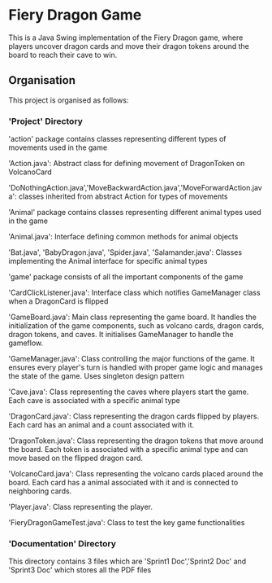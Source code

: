 # Fiery Dragon Game

This is a Java Swing implementation of the Fiery Dragon game,
where players uncover dragon cards and move their dragon 
tokens around the board to reach their cave to win.

## Organisation

This project is organised as follows:

### 'Project' Directory
'action' package contains classes representing different types of movements
used in the game

'Action.java': Abstract class for defining movement of DragonToken on VolcanoCard

'DoNothingAction.java','MoveBackwardAction.java','MoveForwardAction.java': classes
inherited from abstract Action for types of movements

'Animal' package contains classes representing different 
animal types used in the game

'Animal.java': Interface defining common methods for animal 
objects

'Bat.java', 'BabyDragon.java', 'Spider.java', 'Salamander.java':
Classes implementing the Animal interface for specific animal types

'game' package consists of all the important components of the game

'CardClickListener.java': Interface class which notifies GameManager class
when a DragonCard is flipped

'GameBoard.java': Main class representing the game board. It 
handles the initialization of the game components, such as 
volcano cards, dragon cards, dragon tokens, and caves. It 
initialises GameManager to handle the gameflow.

'GameManager.java': Class controlling the major functions of the game.
It ensures every player's turn is handled with proper game logic and manages 
the state of the game. Uses singleton design pattern 

'Cave.java': Class representing the caves where players start 
the game. Each cave is associated with a specific animal 
type

'DragonCard.java': Class representing the dragon cards flipped 
by players. Each card has an animal and a count associated 
with it.

'DragonToken.java': Class representing the dragon tokens that 
move around the board. Each token is associated with a 
specific animal type and can move based on the flipped 
dragon card.

'VolcanoCard.java': Class representing the volcano cards 
placed around the board. Each card has a animal associated 
with it and is connected to neighboring cards.

'Player.java': Class representing the player.

'FieryDragonGameTest.java': Class to test the key game functionalities


### 'Documentation' Directory

This directory contains 3 files which are
'Sprint1 Doc','Sprint2 Doc' and 'Sprint3 Doc' which stores all the PDF files